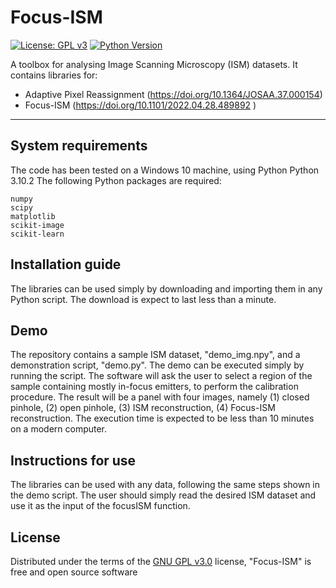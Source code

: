 # Focus-ISM

[![License: GPL v3](https://img.shields.io/badge/License-GPLv3-green.svg)](https://github.com/Alessandro-Zunino/Focus-ISM/blob/main/LICENSE)
[![Python Version](https://img.shields.io/pypi/pyversions/napari-ISM.svg?color=green)](https://python.org)

A toolbox for analysing Image Scanning Microscopy (ISM) datasets. It contains libraries for:

* Adaptive Pixel Reassignment (https://doi.org/10.1364/JOSAA.37.000154)
* Focus-ISM (https://doi.org/10.1101/2022.04.28.489892 )

----------------------------------

## System requirements

The code has been tested on a Windows 10 machine, using Python Python 3.10.2
The following Python packages are required:

	numpy
	scipy
	matplotlib
	scikit-image
	scikit-learn

## Installation guide

The libraries can be used simply by downloading and importing them in any Python script.
The download is expect to last less than a minute.

## Demo

The repository contains a sample ISM dataset, "demo_img.npy", and a demonstration script, "demo.py".
The demo can be executed simply by running the script. The software will ask the user to select a region of the sample containing mostly in-focus emitters, to perform the calibration procedure.
The result will be a panel with four images, namely (1) closed pinhole, (2) open pinhole, (3) ISM reconstruction, (4) Focus-ISM reconstruction.
The execution time is expected to be less than 10 minutes on a modern computer.

## Instructions for use

The libraries can be used with any data, following the same steps shown in the demo script.
The user should simply read the desired ISM dataset and use it as the input of the focusISM function.

## License

Distributed under the terms of the [GNU GPL v3.0] license,
"Focus-ISM" is free and open source software

[MIT]: http://opensource.org/licenses/MIT
[BSD-3]: http://opensource.org/licenses/BSD-3-Clause
[GNU GPL v3.0]: http://www.gnu.org/licenses/gpl-3.0.txt
[GNU LGPL v3.0]: http://www.gnu.org/licenses/lgpl-3.0.txt
[Apache Software License 2.0]: http://www.apache.org/licenses/LICENSE-2.0
[Mozilla Public License 2.0]: https://www.mozilla.org/media/MPL/2.0/index.txt

[file an issue]: https://github.com/VicidominiLab/ISM-processing/issues

[tox]: https://tox.readthedocs.io/en/latest/
[pip]: https://pypi.org/project/pip/
[PyPI]: https://pypi.org/

